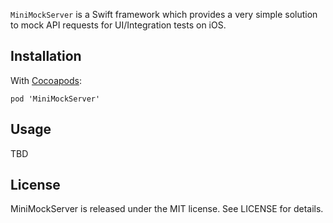 `MiniMockServer` is a Swift framework which provides a very simple solution to mock API requests for UI/Integration tests on iOS. 

## Installation

With [Cocoapods](https://cocoapods.org/):

    pod 'MiniMockServer'

## Usage

TBD

## License
MiniMockServer is released under the MIT license. See LICENSE for details.
